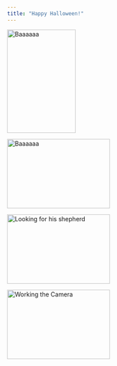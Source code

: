 ```yaml
---
title: "Happy Halloween!"
---
```

<p><a href="https://www.flickr.com/photos/lemon/2992814429/" class="tt-flickr tt-flickr-Small" title="Baaaaaa"><img class="alignnone" src="https://farm4.static.flickr.com/3007/2992814429_1e2973b6b7_m.jpg" alt="Baaaaaa" width="160" height="240" /></a></p>
<p><a href="https://www.flickr.com/photos/lemon/2993662280/" class="tt-flickr tt-flickr-Small" title="Baaaaaa"><img class="alignnone" src="https://farm4.static.flickr.com/3226/2993662280_115c3999f5_m.jpg" alt="Baaaaaa" width="240" height="161" /></a></p>
<p><a href="https://www.flickr.com/photos/lemon/2992817699/" class="tt-flickr tt-flickr-Small" title="Looking for his shepherd"><img class="alignnone" src="https://farm4.static.flickr.com/3226/2992817699_d774d55fb3_m.jpg" alt="Looking for his shepherd" width="240" height="161" /></a></p>
<p><a href="https://www.flickr.com/photos/lemon/2993665780/" class="tt-flickr tt-flickr-Small" title="Working the Camera"><img class="alignnone" src="https://farm4.static.flickr.com/3051/2993665780_54136faa31_m.jpg" alt="Working the Camera" width="240" height="161" /></a></p>
